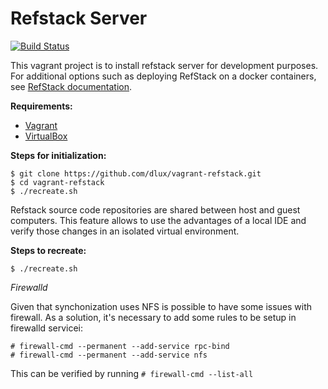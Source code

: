 Refstack Server
================

[![Build Status](https://api.travis-ci.org/dlux/vagrant-refstack.svg?branch=master)](https://api.travis-ci.org/dlux/vagrant-refstack)

This vagrant project is to install refstack server for development purposes.
For additional options such as deploying RefStack on a docker containers,
see [RefStack documentation][1].

**Requirements:**

  * [Vagrant][2]
  * [VirtualBox][3]

**Steps for initialization:**

    $ git clone https://github.com/dlux/vagrant-refstack.git
    $ cd vagrant-refstack
    $ ./recreate.sh

Refstack source code repositories are shared between host and guest computers.
This feature allows to use the advantages of a local IDE and verify those
changes in an isolated virtual environment.

**Steps to recreate:**

    $ ./recreate.sh

*Firewalld*

Given that synchonization uses NFS is possible to have some issues with
firewall. As a solution, it's necessary to add some rules to be setup in
firewalld servicei:

    # firewall-cmd --permanent --add-service rpc-bind
    # firewall-cmd --permanent --add-service nfs

This can be verified by running `# firewall-cmd --list-all`

[1]: https://docs.openstack.org/refstack/latest/README.html
[2]: https://www.vagrantup.com/downloads.html
[3]: https://www.virtualbox.org/wiki/Downloads
